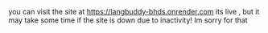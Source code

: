 you can visit the site at
https://langbuddy-bhds.onrender.com
its live , but it may take some time if the site is down due to inactivity! Im sorry for that
